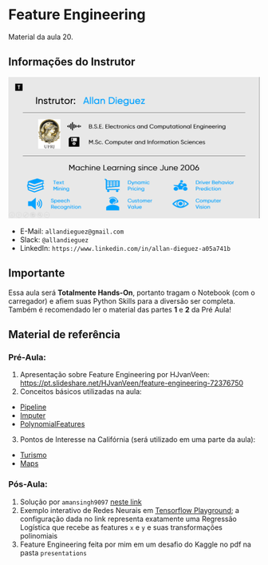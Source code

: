 # Feature Engineering
Material da aula 20.

## Informações do Instrutor
![Infos do Instrutor](images/info_instrutor.png)

* E-Mail: `allandieguez@gmail.com`
* Slack: `@allandieguez`
* LinkedIn: `https://www.linkedin.com/in/allan-dieguez-a05a741b`

## Importante

Essa aula será **Totalmente Hands-On**, portanto tragam o Notebook (com o carregador) e afiem suas Python Skills para a diversão ser completa. Também é recomendado ler o material das partes **1** e **2** da Pré Aula!


## Material de referência

### Pré-Aula:
1. Apresentação sobre Feature Engineering por HJvanVeen: https://pt.slideshare.net/HJvanVeen/feature-engineering-72376750
2. Conceitos básicos utilizadas na aula:
 - [Pipeline](http://michelleful.github.io/code-blog/2015/06/20/pipelines/)
 - [Imputer](https://chrisalbon.com/machine_learning/preprocessing_structured_data/impute_missing_values_with_means/)
 - [PolynomialFeatures](http://scikit-learn.org/stable/modules/generated/sklearn.preprocessing.PolynomialFeatures.html)
3. Pontos de Interesse na Califórnia (será utilizado em uma parte da aula):
 - [Turismo](https://www.tripadvisor.com.br/Attractions-g28926-Activities-California.html)
 - [Maps](https://www.google.com.br/maps/search/California,+USA) 

### Pós-Aula:
1. Solução por `amansingh9097` [neste link](https://github.com/amansingh9097/CaliforniaHousingPrices/blob/master/California-Housing-Prices.ipynb)
2. Exemplo interativo de Redes Neurais em [Tensorflow Playground](http://playground.tensorflow.org/#activation=tanh&batchSize=10&dataset=circle&regDataset=reg-plane&learningRate=0.03&regularizationRate=0&noise=0&networkShape=&seed=0.17211&showTestData=false&discretize=false&percTrainData=50&x=true&y=true&xTimesY=true&xSquared=true&ySquared=true&cosX=false&sinX=false&cosY=false&sinY=false&collectStats=false&problem=classification&initZero=false&hideText=false); a configuração dada no link representa exatamente uma Regressão Logística que recebe as features `x` e `y` e suas transformações polinomiais 
3. Feature Engineering feita por mim em um desafio do Kaggle no pdf na pasta `presentations`